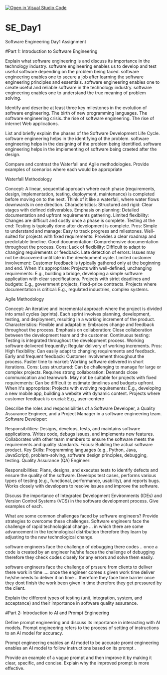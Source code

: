 [![Open in Visual Studio Code](https://classroom.github.com/assets/open-in-vscode-2e0aaae1b6195c2367325f4f02e2d04e9abb55f0b24a779b69b11b9e10269abc.svg)](https://classroom.github.com/online_ide?assignment_repo_id=18329155&assignment_repo_type=AssignmentRepo)
# SE_Day1
Software Engineering Day1 Assignment

#Part 1: Introduction to Software Engineering

Explain what software engineering is and discuss its importance in the technology industry.
software engineering enables us to develop and test useful software depending on the problem being faced.
software engineering enables one to secure a job after learning the software engineering principles and essentials.
software engineering enables one to create useful and reliable software in the technology industry.
software engineering enables one to understand the true meaning of problem solving.

Identify and describe at least three key milestones in the evolution of software engineering.
The birth of new programming languages.
The software engineering crisis..the rise of software engineering.
The rise of internet Web applications.


List and briefly explain the phases of the Software Development Life Cycle.
software engineering helps in the identifying of the problem.
software engineering helps in the designing  of the problem being identified.
software engineering helps in the implementing of software being craeted after the design.



Compare and contrast the Waterfall and Agile methodologies. Provide examples of scenarios where each would be appropriate

Waterfall Methodology

Concept: A linear, sequential approach where each phase (requirements, design, implementation, testing, deployment, maintenance) is completed before moving on to the next. Think of it like a waterfall, where water flows downwards in one direction.
Characteristics:
Structured and rigid: Clear stages with defined deliverables.
Emphasis on planning: Detailed documentation and upfront requirements gathering.
Limited flexibility: Changes are difficult and costly once a phase is complete.
Testing at the end: Testing is typically done after development is complete.
Pros:
Simple to understand and manage: Easy to track progress and milestones.
Well-suited for projects with fixed requirements: Provides a clear roadmap and predictable timeline.
Good documentation: Comprehensive documentation throughout the process.
Cons:
Lack of flexibility: Difficult to adapt to changing requirements or feedback.
Late detection of errors: Issues may not be discovered until late in the development cycle.
Limited customer involvement: Customer feedback is typically gathered only at the beginning and end.
When it's appropriate:
Projects with well-defined, unchanging requirements: E.g., building a bridge, developing a simple software application with clear specifications.
Projects with strict deadlines and budgets: E.g., government projects, fixed-price contracts.
Projects where documentation is critical: E.g., regulated industries, complex systems.

Agile Methodology

Concept: An iterative and incremental approach where the project is divided into small cycles (sprints). Each sprint involves planning, development, testing, and deployment, resulting in a working increment of the product.
Characteristics:
Flexible and adaptable: Embraces change and feedback throughout the process.
Emphasis on collaboration: Close collaboration between the development team and the customer.
Continuous testing: Testing is integrated throughout the development process.
Working software delivered frequently: Regular delivery of working increments.
Pros:
High flexibility: Can easily adapt to changing requirements and feedback.
Early and frequent feedback: Customer involvement throughout the process.
Faster time to market: Working software delivered in short iterations.
Cons:
Less structured: Can be challenging to manage for large or complex projects.
Requires strong collaboration: Demands close communication and teamwork.
May not be suitable for projects with fixed requirements: Can be difficult to estimate timelines and budgets upfront.
When it's appropriate:
Projects with evolving requirements: E.g., developing a new mobile app, building a website with dynamic content.
Projects where customer feedback is crucial: E.g., user-centere

Describe the roles and responsibilities of a Software Developer, a Quality Assurance Engineer, and a Project Manager in a software engineering team.
Software Developer:

Responsibilities: Designs, develops, tests, and maintains software applications. Writes code, debugs issues, and implements new features. Collaborates with other team members to ensure the software meets the requirements and quality standards.
Focus: Building the actual software product.
Key Skills: Programming languages (e.g., Python, Java, JavaScript), problem-solving, software design principles, debugging, testing.
Quality Assurance (QA) Engineer:

Responsibilities: Plans, designs, and executes tests to identify defects and ensure the quality of the software. Develops test cases, performs various types of testing (e.g., functional, performance, usability), and reports bugs. Works closely with developers to resolve issues and improve the software.


Discuss the importance of Integrated Development Environments (IDEs) and Version Control Systems (VCS) in the software development process. Give examples of each.


What are some common challenges faced by software engineers? Provide strategies to overcome these challenges.
Software engineers face the challenge of rapid technological change ... in which there are some advancement in the technological distribution therefore they learn by adjusting to the new technological change.

software engineers face the challenge of debugging there codes .. once a code is created by an engineer he/she faces the challenge of debugging therefore they check  codes closely for any errors and solve them easily.

software engineers face the challenge of prssure from clients to deliver there work in time .... once the engineer comes s given work time deliver he/she needs to deliver it on time .. therefore they face time barrier once they dont finish the work been given in time therefore they get pressured by the client.

Explain the different types of testing (unit, integration, system, and acceptance) and their importance in software quality assurance.


#Part 2: Introduction to AI and Prompt Engineering


Define prompt engineering and discuss its importance in interacting with AI models.
Prompt engineering refers to the process of setting of instructions to an AI model for accuracy.

Prompt engineering enables an AI model to be accurate 
promt engineering enables an AI model to follow instructions based on its prompt .


Provide an example of a vague prompt and then improve it by making it clear, specific, and concise. Explain why the improved prompt is more effective.
